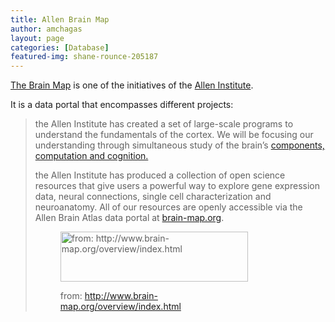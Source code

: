 ```yaml
---
title: Allen Brain Map
author: amchagas
layout: page
categories: [Database]
featured-img: shane-rounce-205187
---
```


[The Brain Map](http://www.brain-map.org/) is one of the initiatives of the [Allen Institute](http://www.alleninstitute.org/about/).

It is a data portal that encompasses different projects:

> the Allen Institute has created a set of large-scale programs to understand the fundamentals of the cortex. We will be focusing our understanding through simultaneous study of the brain&#8217;s  <a href="http://alleninstitute.org/our-science/brain-science/research/" target="_blank">components, computation and cognition.</a>
>
> the Allen Institute has produced a collection of open science resources that give users a powerful way to explore gene expression data, neural connections, single cell characterization and neuroanatomy. All of our resources are openly accessible via the Allen Brain Atlas data portal at <a href="http://www.brain-map.org/" target="_blank">brain-map.org</a>.<figure id="attachment_1311" style="width: 300px" class="wp-caption alignnone">
>
> <img class="size-medium wp-image-1311" src="https://i0.wp.com/openeuroscience.com/wp-content/uploads/2016/12/brain_atlas.png?resize=300%2C80" alt="from: http://www.brain-map.org/overview/index.html" width="300" height="80" srcset="https://i0.wp.com/openeuroscience.com/wp-content/uploads/2016/12/brain_atlas.png?resize=300%2C80 300w, https://i0.wp.com/openeuroscience.com/wp-content/uploads/2016/12/brain_atlas.png?resize=768%2C204 768w, https://i0.wp.com/openeuroscience.com/wp-content/uploads/2016/12/brain_atlas.png?w=800 800w" sizes="(max-width: 300px) 100vw, 300px" data-recalc-dims="1" /><figcaption class="wp-caption-text">from: http://www.brain-map.org/overview/index.html</figcaption></figure>
